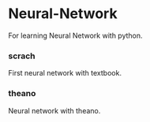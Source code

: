 # Neural-Network
For learning Neural Network with python.

<h3>scrach</h3>
<p>First neural network with textbook.</p>

<h3>theano</h3>
<p>Neural network with theano.</p>
